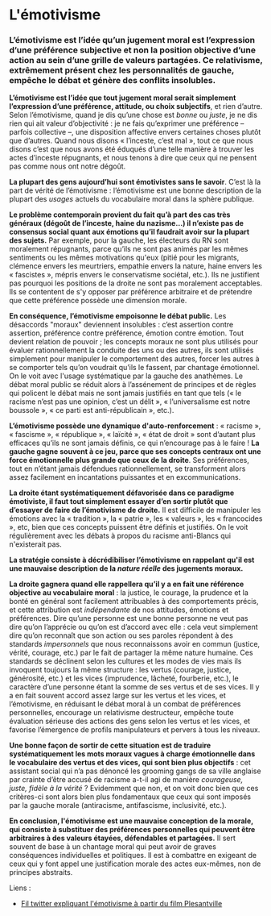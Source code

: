 # L'émotivisme

### L’émotivisme est l’idée qu’un jugement moral est l’expression d’une préférence subjective et non la position objective d’une action au sein d’une grille de valeurs partagées. Ce relativisme, extrêmement présent chez les personnalités de gauche, empêche le débat et génère des conflits insolubles.

**L’émotivisme est l’idée que tout jugement moral serait simplement l’expression d’une préférence, attitude, ou choix subjectifs**, et rien d’autre. Selon l’émotivisme, quand je dis qu’une chose est _bonne_ ou _juste_, je ne dis rien qui ait valeur d’objectivité : je ne fais qu’exprimer une préférence – parfois collective –, une disposition affective envers certaines choses plutôt que d’autres. Quand nous disons « l’inceste, c’est mal », tout ce que nous disons c’est que nous avons été éduqués d’une telle manière à trouver les actes d’inceste répugnants, et nous tenons à dire que ceux qui ne pensent pas comme nous ont notre dégoût.

**La plupart des gens aujourd’hui sont émotivistes sans le savoir**. C’est là la part de vérité de l’émotivisme : l’émotivisme est une bonne description de la plupart des _usages_ actuels du vocabulaire moral dans la sphère publique.

**Le problème contemporain provient du fait qu’à part des cas très généraux (dégoût de l’inceste, haine du nazisme…) il n’existe pas de consensus social quant aux émotions qu’il faudrait avoir sur la plupart des sujets.** Par exemple, pour la gauche, les électeurs du RN sont moralement répugnants, parce qu’ils ne sont pas animés par les mêmes sentiments ou les mêmes motivations qu'eux (pitié pour les migrants, clémence envers les meurtriers, empathie envers la nature, haine envers les « fascistes », mépris envers le conservatisme sociétal, etc.). Ils ne justifient pas pourquoi les positions de la droite ne sont pas moralement acceptables. Ils se contentent de s'y opposer par préférence arbitraire et de prétendre que cette préférence possède une dimension morale.

**En conséquence, l’émotivisme empoisonne le débat public.** Les désaccords "moraux" deviennent insolubles : c’est assertion contre assertion, préférence contre préférence, émotion contre émotion. Tout devient relation de pouvoir ; les concepts moraux ne sont plus utilisés pour évaluer rationnellement la conduite des uns ou des autres, ils sont utilisés simplement pour manipuler le comportement des autres, forcer les autres à se comporter tels qu’on voudrait qu’ils le fassent, par chantage émotionnel. On le voit avec l'usage systématique par la gauche des anathèmes. Le débat moral public se réduit alors à l’assénement de principes et de règles qui policent le débat mais ne sont jamais justifiés en tant que tels (« le racisme n’est pas une opinion, c’est un délit », « l’universalisme est notre boussole », « ce parti est anti-républicain », etc.).

**L’émotivisme possède une dynamique d'auto-renforcement** : « racisme », « fascisme », « république », « laïcité », « état de droit » sont d’autant plus efficaces qu’ils ne sont jamais définis, ce qui n’encourage pas à le faire ! **La gauche gagne souvent à ce jeu, parce que ses concepts centraux ont une force émotionnelle plus grande que ceux de la droite**. Ses préférences, tout en n’étant jamais défendues rationnellement, se transforment alors assez facilement en incantations puissantes et en excommunications.

**La droite étant systématiquement défavorisée dans ce paradigme émotiviste, il faut tout simplement essayer d’en sortir plutôt que d’essayer de faire de l’émotivisme de droite.** Il est difficile de manipuler les émotions avec la « tradition », la « patrie », les « valeurs », les « francocides », etc, bien que ces concepts puissent être définis et justifiés. On le voit régulièrement avec les débats à propos du racisme anti-Blancs qui n'existerait pas.&#x20;

**La stratégie consiste à décrédibiliser l’émotivisme en rappelant qu'il est une mauvaise description de la&#x20;**_**nature réelle**_**&#x20;des jugements moraux.**&#x20;

**La droite gagnera quand elle rappellera qu’il y a en fait une référence objective au vocabulaire moral** : la justice, le courage, la prudence et la bonté en général sont facilement attribuables à des comportements précis, et cette attribution est _indépendante_ de nos attitudes, émotions et préférences. Dire qu’une personne est une bonne personne ne veut pas dire qu’on l’apprécie ou qu’on est d’accord avec elle : cela veut simplement dire qu’on reconnaît que son action ou ses paroles répondent à des standards _impersonnels_ que nous reconnaissons avoir en commun (justice, vérité, courage, etc.) par le fait de partager la même nature humaine. Ces standards se déclinent selon les cultures et les modes de vies mais ils invoquent toujours la même structure : les vertus (courage, justice, générosité, etc.) et les vices (imprudence, lâcheté, fourberie, etc.), le caractère d’une personne étant la somme de ses vertus et de ses vices. Il y a en fait souvent accord assez large sur les vertus et les vices, et l’émotivisme, en réduisant le débat moral à un combat de préférences personnelles, encourage un relativisme destructeur, empêche toute évaluation sérieuse des actions des gens selon les vertus et les vices, et favorise l’émergence de profils manipulateurs et pervers à tous les niveaux.

**Une bonne façon de sortir de cette situation est de traduire systématiquement les mots moraux vagues à charge émotionnelle dans le vocabulaire des vertus et des vices, qui sont bien plus objectifs** : cet assistant social qui n’a pas dénoncé les grooming gangs de sa ville anglaise par crainte d’être accusé de racisme a-t-il agi de manière _courageuse, juste, fidèle à la vérité_ ? Evidemment que non, et on voit donc bien que ces critères-ci sont alors bien plus fondamentaux que ceux qui sont imposés par la gauche morale (antiracisme, antifascisme, inclusivité, etc.).

**En conclusion, l'émotivisme est une mauvaise conception de la morale, qui consiste à substituer des préférences personnelles qui peuvent être arbitraires à des valeurs étayées, défendables et partagées.** Il sert souvent de base à un chantage moral qui peut avoir de graves conséquences individuelles et politiques. Il est à combattre en exigeant de ceux qui y font appel une justification morale des actes eux-mêmes, non de principes abstraits.



Liens :

* [Fil twitter expliquant l'émotivisme à partir du film Plesantville](https://x.com/norbert_fr/status/1891581543266562059)
